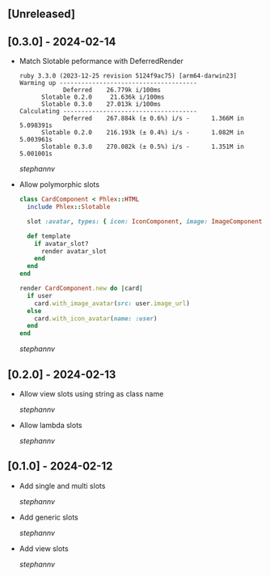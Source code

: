 ## [Unreleased]

## [0.3.0] - 2024-02-14

- Match Slotable peformance with DeferredRender
  ```
  ruby 3.3.0 (2023-12-25 revision 5124f9ac75) [arm64-darwin23]
  Warming up --------------------------------------
              Deferred    26.779k i/100ms
        Slotable 0.2.0     21.636k i/100ms
        Slotable 0.3.0    27.013k i/100ms
  Calculating -------------------------------------
              Deferred    267.884k (± 0.6%) i/s -      1.366M in   5.098391s
        Slotable 0.2.0    216.193k (± 0.4%) i/s -      1.082M in   5.003961s
        Slotable 0.3.0    270.082k (± 0.5%) i/s -      1.351M in   5.001001s
  ```
  *stephannv*

- Allow polymorphic slots
  ```ruby
  class CardComponent < Phlex::HTML
    include Phlex::Slotable

    slot :avatar, types: { icon: IconComponent, image: ImageComponent }

    def template
      if avatar_slot?
        render avatar_slot
      end
    end
  end

  render CardComponent.new do |card|
    if user
      card.with_image_avatar(src: user.image_url)
    else
      card.with_icon_avatar(name: :user)
    end
  end
  ```

  *stephannv*

## [0.2.0] - 2024-02-13

- Allow view slots using string as class name

  *stephannv*

- Allow lambda slots

  *stephannv*

## [0.1.0] - 2024-02-12
- Add single and multi slots

  *stephannv*

- Add generic slots

  *stephannv*

- Add view slots

  *stephannv*
